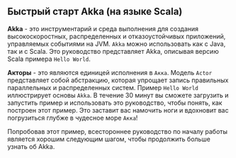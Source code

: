 ## Быстрый старт Akka (на языке Scala)

**Akka** - это инструментарий и среда выполнения для создания высокоскоростных, распределенных и отказоустойчивых приложений, 
управляемых событиями на JVM. `Akka` можно использовать как с Java, так и с Scala. Это руководство представляет Akka, 
описывая версию Scala примера `Hello World`. 

**Акторы** - это  являются единицей исполнения в `Акка`. Модель `Actor` представляет собой абстракцию, которая упрощает 
запись правильных параллельных и распределенных систем. Пример `Hello World` иллюстрирует основы `Akka`. В течение 30 минут 
вы сможете загрузить и запустить пример и использовать это руководство, чтобы понять, как построен этот пример. Это заставит 
вас намочить ноги  и вдохновит вас погрузиться глубже в чудесное море `Акка`!

Попробовав этот пример, всестороннее руководство по началу работы является хорошим следующим шагом, чтобы продолжить больше 
узнать об Akka.


